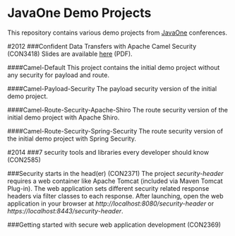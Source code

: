 JavaOne Demo Projects
=======
This repository contains various demo projects from [JavaOne](https://www.oracle.com/javaone) conferences.

#2012
###Confident Data Transfers with Apache Camel Security (CON3418)
Slides are available [here](http://files.dominikschadow.de/event_javaone2012.pdf) (PDF).

####Camel-Default
This project contains the initial demo project without any security for payload and route.

####Camel-Payload-Security
The payload security version of the initial demo project.

####Camel-Route-Security-Apache-Shiro
The route security version of the initial demo project with Apache Shiro.

####Camel-Route-Security-Spring-Security
The route security version of the initial demo project with Spring Security.

#2014
###7 security tools and libraries every developer should know (CON2585)

###Security starts in the head(er) (CON2371)
The project *security-header* requires a web container like Apache Tomcat (included via Maven Tomcat Plug-in). The web application sets different security related response headers via filter classes to each response. After launching, open the web application in your browser at *http://localhost:8080/security-header* or *https://localhost:8443/security-header*.

###Getting started with secure web application development (CON2369)